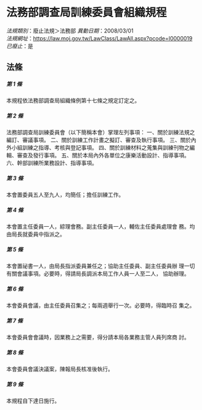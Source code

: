 # 法務部調查局訓練委員會組織規程

*法規類別*：廢止法規＞法務部
*異動日期*：2008/03/01  
*法規網址*：https://law.moj.gov.tw/LawClass/LawAll.aspx?pcode=I0000019
*已廢止*：是


## 法條
##### 第 1 條
本規程依法務部調查局組織條例第十七條之規定訂定之。

##### 第 2 條
法務部調查局訓練委員會（以下簡稱本會）掌理左列事項：
一、關於訓練法規之編訂、審議事項。
二、關於訓練工作計畫之擬訂、審查及執行事項。
三、關於內外小組訓練之指導、考核與登記事項。
四、關於訓練材料之蒐集與訓練刊物之編輯、審查及發行事項。
五、關於本局內外各單位之康樂活動設計、指導事項。
六、幹部訓練所業務設計、指導事項。

##### 第 3 條
本會置委員五人至九人，均簡任；擔任訓練工作。

##### 第 4 條
本會置主任委員一人，綜理會務。副主任委員一人，輔佐主任委員處理會
務。均由局長就委員中指派之。

##### 第 5 條
本會置祕書一人，由局長指派委員兼任之；協助主任委員、副主任委員辦
理一切有關會議事項。必要時，得請局長調派本局工作人員一人至二人，
協助辦理。

##### 第 6 條
本會委員會議，由主任委員召集之；每兩週舉行一次。必要時，得臨時召
集之。

##### 第 7 條
本會委員會會議時，因業務上之需要，得分請本局各業務主管人員列席商
討。

##### 第 8 條
本會委員會議決議案，陳報局長核准後執行。

##### 第 9 條
本規程自下達日施行。


